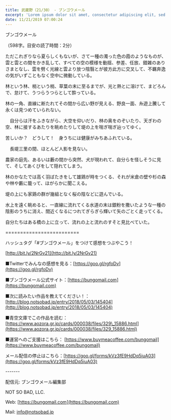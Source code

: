```yaml
---
title: 武蔵野（21/30） - ブンゴウメール
excerpt: 'Lorem ipsum dolor sit amet, consectetur adipiscing elit, sed do eiusmod tempor incididunt ut labore et dolore magna aliqua. Praesent elementum facilisis leo vel fringilla est ullamcorper eget. At imperdiet dui accumsan sit amet nulla facilisi morbi tempus.'
date: 11/21/2019 07:00:24
---
```


ブンゴウメール

（598字。目安の読了時間：2分）

ただこれぎりなら夏らしくもないが、さて一種の濁った色の霞のようなものが、雲と雲との間をかき乱して、すべての空の模様を動揺、参差、任放、錯雑のありさまとなし、雲を劈く光線と雲より放つ陰翳とが彼方此方に交叉して、不羈奔逸の気がいずこともなく空中に微動している。

林という林、梢という梢、草葉の末に至るまでが、光と熱とに溶けて、まどろんで、怠けて、うつらうつらとして酔っている。

林の一角、直線に断たれてその間から広い野が見える、野良一面、糸遊上騰して永くは見つめていられない。

　自分らは汗をふきながら、大空を仰いだり、林の奥をのぞいたり、天ぎわの空、林に接するあたりを眺めたりして堤の上を喘ぎ喘ぎ辿ってゆく。

苦しいか？　どうして！　身うちには健康がみちあふれている。

　長堤三里の間、ほとんど人影を見ない。

農家の庭先、あるいは藪の間から突然、犬が現われて、自分らを怪しそうに見て、そしてあくびをして隠れてしまう。

林のかなたでは高く羽ばたきをして雄鶏が時をつくる、それが米倉の壁や杉の森や林や藪に籠って、ほがらかに聞こえる。

堤の上にも家鶏の群が幾組となく桜の陰などに遊んでいる。

水上を遠く眺めると、一直線に流れてくる水道の末は銀粉を撒いたような一種の陰影のうちに消え、間近くなるにつれてぎらぎら輝いて矢のごとく走ってくる。

自分たちはある橋の上に立って、流れの上と流れのすそと見比べていた。

\=========================

ハッシュタグ「#ブンゴウメール」をつけて感想をつぶやこう！　

[http://bit.ly/2NrGv21](http://bit.ly/2NrGv21)

■Twitterでみんなの感想を見る：[https://goo.gl/rgfoDv](https://goo.gl/rgfoDv)

■ブンゴウメール公式サイト：[https://bungomail.com](https://bungomail.com)

■次に読みたい作品を教えてください！：[http://blog.notsobad.jp/entry/2018/05/03/145404](http://blog.notsobad.jp/entry/2018/05/03/145404)

■青空文庫でこの作品を読む：[https://www.aozora.gr.jp/cards/000038/files/329\_15886.html](https://www.aozora.gr.jp/cards/000038/files/329_15886.html)

■運営へのご支援はこちら： [https://www.buymeacoffee.com/bungomail](https://www.buymeacoffee.com/bungomail)

メール配信の停止はこちら：[https://goo.gl/forms/kVz3fE9HdDq5iuA03](https://goo.gl/forms/kVz3fE9HdDq5iuA03)

\-------

配信元: ブンゴウメール編集部

NOT SO BAD, LLC.

Web: [https://bungomail.com](https://bungomail.com)

Mail: info@notsobad.jp